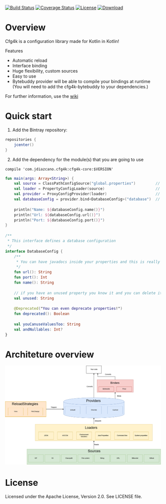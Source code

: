 [![Build Status](https://travis-ci.org/jdiazcano/cfg4k.svg?branch=master)](https://travis-ci.org/jdiazcano/cfg4k) [![Coverage Status](https://coveralls.io/repos/github/jdiazcano/cfg4k/badge.svg?branch=master)](https://coveralls.io/github/jdiazcano/cfg4k?branch=master) [![License](https://img.shields.io/badge/License-Apache%202.0-blue.svg)](https://opensource.org/licenses/Apache-2.0) [ ![Download](https://api.bintray.com/packages/jdiazcano/cfg4k/cfg4k-core/images/download.svg) ](https://bintray.com/jdiazcano/cfg4k/)

# Overview 
Cfg4k is a configuration library made for Kotlin in Kotlin!

Features
* Automatic reload
* Interface binding
* Huge flexibility, custom sources
* Easy to use
* Bytebuddy provider will be able to compile your bindings at runtime (You will need to add the cfg4k-bytebuddy to your dependencies.)

For further information, use the [wiki](https://github.com/jdiazcano/cfg4k/wiki)

# Quick start
1. Add the Bintray repository: 
```groovy
repositories {
    jcenter()
}
```

2. Add the dependency for the module(s) that you are going to use
```
compile 'com.jdiazcano.cfg4k:cfg4k-core:$VERSION'
```

```kotlin
fun main(args: Array<String>) {
    val source = ClassPathConfigSource("global.properties")         // Create source
    val loader = PropertyConfigLoader(source)                       // Create loader
    val provider = ProxyConfigProvider(loader)                      // Create provider
    val databaseConfig = provider.bind<DatabaseConfig>("database")  // bind and use

    println("Name: ${databaseConfig.name()}")
    println("Url: ${databaseConfig.url()}")
    println("Port: ${databaseConfig.port()}")
}

/**
 * This interface defines a database configuration
 */
interface DatabaseConfig {
    /**
     * You can have javadocs inside your properties and this is really cool
     */
    fun url(): String
    fun port(): Int
    fun name(): String

    // if you have an unused property you know it and you can delete it
    val unused: String

    @Deprecated("You can even deprecate properties!")
    fun deprecated(): Boolean
    
    val youCanuseValuesToo: String
    val andNullables: Int?
}
```

# Architeture overview

![Lightbox](https://raw.githubusercontent.com/jdiazcano/cfg4k/master/cfg4k-schema.png)

# License
Licensed under the Apache License, Version 2.0. See LICENSE file.
